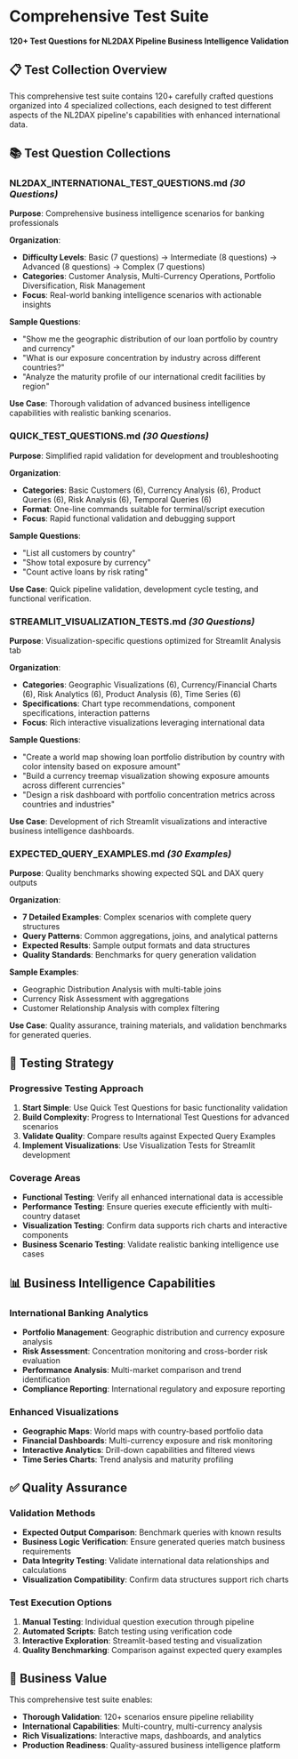 # Comprehensive Test Suite
**120+ Test Questions for NL2DAX Pipeline Business Intelligence Validation**

## 📋 **Test Collection Overview**

This comprehensive test suite contains 120+ carefully crafted questions organized into 4 specialized collections, each designed to test different aspects of the NL2DAX pipeline's capabilities with enhanced international data.

## 📚 **Test Question Collections**

### **NL2DAX_INTERNATIONAL_TEST_QUESTIONS.md** *(30 Questions)*
**Purpose**: Comprehensive business intelligence scenarios for banking professionals

**Organization**:
- **Difficulty Levels**: Basic (7 questions) → Intermediate (8 questions) → Advanced (8 questions) → Complex (7 questions)
- **Categories**: Customer Analysis, Multi-Currency Operations, Portfolio Diversification, Risk Management
- **Focus**: Real-world banking intelligence scenarios with actionable insights

**Sample Questions**:
- "Show me the geographic distribution of our loan portfolio by country and currency"
- "What is our exposure concentration by industry across different countries?"
- "Analyze the maturity profile of our international credit facilities by region"

**Use Case**: Thorough validation of advanced business intelligence capabilities with realistic banking scenarios.

### **QUICK_TEST_QUESTIONS.md** *(30 Questions)*
**Purpose**: Simplified rapid validation for development and troubleshooting

**Organization**:
- **Categories**: Basic Customers (6), Currency Analysis (6), Product Queries (6), Risk Analysis (6), Temporal Queries (6)
- **Format**: One-line commands suitable for terminal/script execution
- **Focus**: Rapid functional validation and debugging support

**Sample Questions**:
- "List all customers by country"
- "Show total exposure by currency"
- "Count active loans by risk rating"

**Use Case**: Quick pipeline validation, development cycle testing, and functional verification.

### **STREAMLIT_VISUALIZATION_TESTS.md** *(30 Questions)*
**Purpose**: Visualization-specific questions optimized for Streamlit Analysis tab

**Organization**:
- **Categories**: Geographic Visualizations (6), Currency/Financial Charts (6), Risk Analytics (6), Product Analysis (6), Time Series (6)
- **Specifications**: Chart type recommendations, component specifications, interaction patterns
- **Focus**: Rich interactive visualizations leveraging international data

**Sample Questions**:
- "Create a world map showing loan portfolio distribution by country with color intensity based on exposure amount"
- "Build a currency treemap visualization showing exposure amounts across different currencies"
- "Design a risk dashboard with portfolio concentration metrics across countries and industries"

**Use Case**: Development of rich Streamlit visualizations and interactive business intelligence dashboards.

### **EXPECTED_QUERY_EXAMPLES.md** *(30 Examples)*
**Purpose**: Quality benchmarks showing expected SQL and DAX query outputs

**Organization**:
- **7 Detailed Examples**: Complex scenarios with complete query structures
- **Query Patterns**: Common aggregations, joins, and analytical patterns
- **Expected Results**: Sample output formats and data structures
- **Quality Standards**: Benchmarks for query generation validation

**Sample Examples**:
- Geographic Distribution Analysis with multi-table joins
- Currency Risk Assessment with aggregations
- Customer Relationship Analysis with complex filtering

**Use Case**: Quality assurance, training materials, and validation benchmarks for generated queries.

## 🎯 **Testing Strategy**

### **Progressive Testing Approach**
1. **Start Simple**: Use Quick Test Questions for basic functionality validation
2. **Build Complexity**: Progress to International Test Questions for advanced scenarios
3. **Validate Quality**: Compare results against Expected Query Examples
4. **Implement Visualizations**: Use Visualization Tests for Streamlit development

### **Coverage Areas**
- **Functional Testing**: Verify all enhanced international data is accessible
- **Performance Testing**: Ensure queries execute efficiently with multi-country dataset
- **Visualization Testing**: Confirm data supports rich charts and interactive components
- **Business Scenario Testing**: Validate realistic banking intelligence use cases

## 📊 **Business Intelligence Capabilities**

### **International Banking Analytics**
- **Portfolio Management**: Geographic distribution and currency exposure analysis
- **Risk Assessment**: Concentration monitoring and cross-border risk evaluation
- **Performance Analysis**: Multi-market comparison and trend identification
- **Compliance Reporting**: International regulatory and exposure reporting

### **Enhanced Visualizations**
- **Geographic Maps**: World maps with country-based portfolio data
- **Financial Dashboards**: Multi-currency exposure and risk monitoring
- **Interactive Analytics**: Drill-down capabilities and filtered views
- **Time Series Charts**: Trend analysis and maturity profiling

## ✅ **Quality Assurance**

### **Validation Methods**
- **Expected Output Comparison**: Benchmark queries with known results
- **Business Logic Verification**: Ensure generated queries match business requirements
- **Data Integrity Testing**: Validate international data relationships and calculations
- **Visualization Compatibility**: Confirm data structures support rich charts

### **Test Execution Options**
1. **Manual Testing**: Individual question execution through pipeline
2. **Automated Scripts**: Batch testing using verification code
3. **Interactive Exploration**: Streamlit-based testing and visualization
4. **Quality Benchmarking**: Comparison against expected query examples

## 🚀 **Business Value**
This comprehensive test suite enables:
- **Thorough Validation**: 120+ scenarios ensure pipeline reliability
- **International Capabilities**: Multi-country, multi-currency analysis
- **Rich Visualizations**: Interactive maps, dashboards, and analytics
- **Production Readiness**: Quality-assured business intelligence platform